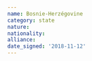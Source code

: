 ```yaml
---
name: Bosnie-Herzégovine
category: state
nature: 
nationality: 
alliance: 
date_signed: '2018-11-12'
---
```

    
